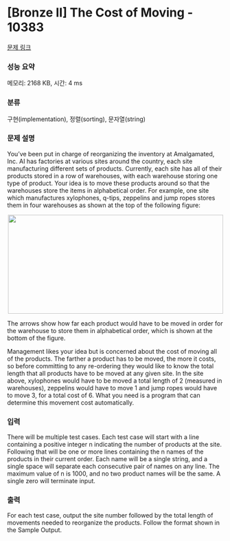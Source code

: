 # [Bronze II] The Cost of Moving - 10383 

[문제 링크](https://www.acmicpc.net/problem/10383) 

### 성능 요약

메모리: 2168 KB, 시간: 4 ms

### 분류

구현(implementation), 정렬(sorting), 문자열(string)

### 문제 설명

<p>You’ve been put in charge of reorganizing the inventory at Amalgamated, Inc. AI has factories at various sites around the country, each site manufacturing different sets of products. Currently, each site has all of their products stored in a row of warehouses, with each warehouse storing one type of product. Your idea is to move these products around so that the warehouses store the items in alphabetical order. For example, one site which manufactures xylophones, q-tips, zeppelins and jump ropes stores them in four warehouses as shown at the top of the following figure:</p>

<p style="text-align: center;"><img alt="" src="https://www.acmicpc.net/upload/images2/cost.png" style="height:230px; width:501px"></p>

<p>The arrows show how far each product would have to be moved in order for the warehouse to store them in alphabetical order, which is shown at the bottom of the figure.</p>

<p>Management likes your idea but is concerned about the cost of moving all of the products. The farther a product has to be moved, the more it costs, so before committing to any re-ordering they would like to know the total length that all products have to be moved at any given site. In the site above, xylophones would have to be moved a total length of 2 (measured in warehouses), zeppelins would have to move 1 and jump ropes would have to move 3, for a total cost of 6. What you need is a program that can determine this movement cost automatically.</p>

### 입력 

 <p>There will be multiple test cases. Each test case will start with a line containing a positive integer n indicating the number of products at the site. Following that will be one or more lines containing the n names of the products in their current order. Each name will be a single string, and a single space will separate each consecutive pair of names on any line. The maximum value of n is 1000, and no two product names will be the same. A single zero will terminate input.</p>

### 출력 

 <p>For each test case, output the site number followed by the total length of movements needed to reorganize the products. Follow the format shown in the Sample Output.</p>

